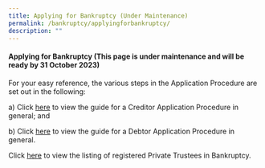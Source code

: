 ```yaml
---
title: Applying for Bankruptcy (Under Maintenance)
permalink: /bankruptcy/applyingforbankruptcy/
description: ""
---
```

#### **Applying for Bankruptcy (This page is under maintenance and will be ready by 31 October 2023)**


For your easy reference, the various steps in the Application Procedure are set out in the following:

a)    Click [here](/files/(301023)generalguideforcreditorapplication.pdf) to view the guide for a Creditor Application Procedure in general; and

b)    Click  [here](/files/(301023)generalguidefordebtorapplication.pdf) to view the guide for a Debtor Application Procedure in general.

Click [here](/files/(301023)listofprivatetrusteesinbankruptcy(v111nov2023).pdf) to view the listing of registered Private Trustees in Bankruptcy.